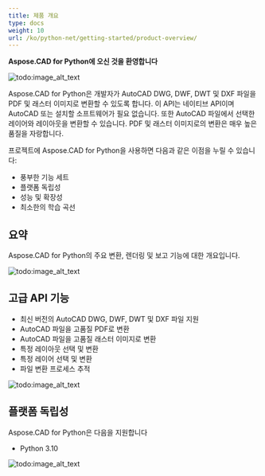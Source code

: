 ```yaml
---
title: 제품 개요
type: docs
weight: 10
url: /ko/python-net/getting-started/product-overview/
---
```


**Aspose.CAD for Python에 오신 것을 환영합니다**

![todo:image_alt_text](/_assets/python-net/product-overview_1.png)

Aspose.CAD for Python은 개발자가 AutoCAD DWG, DWF, DWT 및 DXF 파일을 PDF 및 래스터 이미지로 변환할 수 있도록 합니다. 이 API는 네이티브 API이며 AutoCAD 또는 설치할 소프트웨어가 필요 없습니다. 또한 AutoCAD 파일에서 선택한 레이어와 레이아웃을 변환할 수 있습니다. PDF 및 래스터 이미지로의 변환은 매우 높은 품질을 자랑합니다.

프로젝트에 Aspose.CAD for Python을 사용하면 다음과 같은 이점을 누릴 수 있습니다:

- 풍부한 기능 세트
- 플랫폼 독립성
- 성능 및 확장성
- 최소한의 학습 곡선

## **요약**
Aspose.CAD for Python의 주요 변환, 렌더링 및 보고 기능에 대한 개요입니다.

![todo:image_alt_text](/_assets/python-net/product-overview_2.png)
## **고급 API 기능**
- 최신 버전의 AutoCAD DWG, DWF, DWT 및 DXF 파일 지원
- AutoCAD 파일을 고품질 PDF로 변환
- AutoCAD 파일을 고품질 래스터 이미지로 변환
- 특정 레이아웃 선택 및 변환
- 특정 레이어 선택 및 변환
- 파일 변환 프로세스 추적

![todo:image_alt_text](/_assets/python-net/product-overview_3.png)

## **플랫폼 독립성**
Aspose.CAD for Python은 다음을 지원합니다

- Python 3.10

![todo:image_alt_text](/_assets/python-net/product-overview_4.png)
